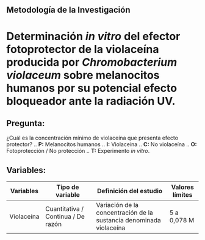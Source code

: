 ## Metodología de la Investigación

# Determinación _in vitro_ del efector fotoprotector de la violaceína producida por _Chromobacterium violaceum_ sobre melanocitos humanos por su potencial efecto bloqueador ante la radiación UV.

## Pregunta:
¿Cuál es la concentración mínimo de violaceína que presenta efecto protector?
.. __P:__ Melanocitos humanos
.. __I:__ Violaceína
.. __C:__ No violaceína
.. __O:__ Fotoprotección / No protección
.. __T:__ Experimento _in vitro_.

## Variables:

__Variables__ | __Tipo de variable__ | __Definición del estudio__ | __Valores límites__
--- | --- | --- | ---
Violaceína | Cuantitativa / Continua / De razón | Variación de la concentración de la sustancia denominada violaceína | 5 a 0,078 M
